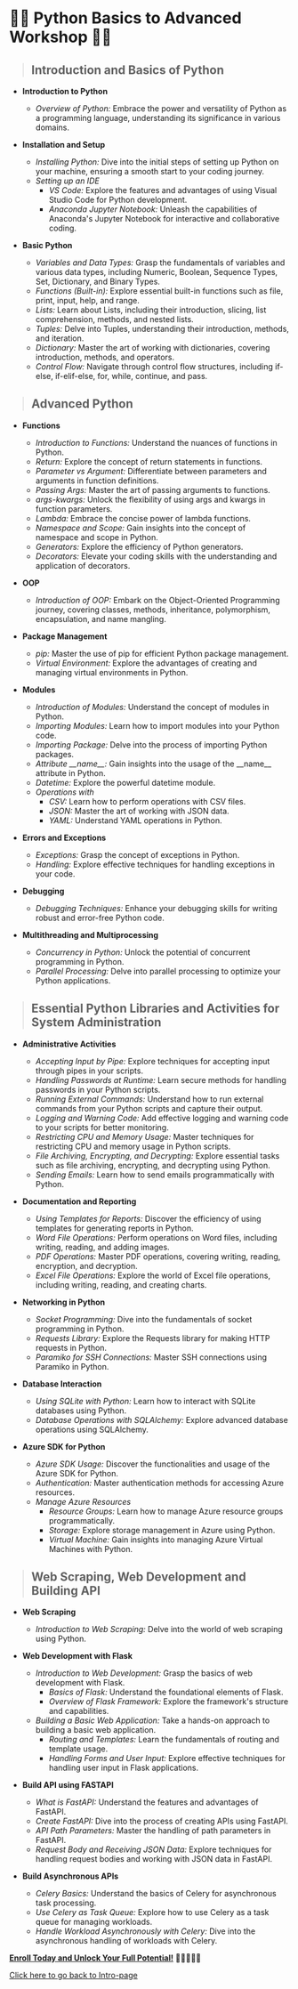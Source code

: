 # 🐍🚀 Python Basics to Advanced Workshop 🐍🚀

>## Introduction and Basics of Python

- **Introduction to Python**
  - *Overview of Python:* Embrace the power and versatility of Python as a programming language, understanding its significance in various domains.

- **Installation and Setup**
  - *Installing Python:* Dive into the initial steps of setting up Python on your machine, ensuring a smooth start to your coding journey.
  - *Setting up an IDE*
    - *VS Code:* Explore the features and advantages of using Visual Studio Code for Python development.
    - *Anaconda Jupyter Notebook:* Unleash the capabilities of Anaconda's Jupyter Notebook for interactive and collaborative coding.

- **Basic Python**
  - *Variables and Data Types:* Grasp the fundamentals of variables and various data types, including Numeric, Boolean, Sequence Types, Set, Dictionary, and Binary Types.
  - *Functions (Built-in):* Explore essential built-in functions such as file, print, input, help, and range.
  - *Lists:* Learn about Lists, including their introduction, slicing, list comprehension, methods, and nested lists.
  - *Tuples:* Delve into Tuples, understanding their introduction, methods, and iteration.
  - *Dictionary:* Master the art of working with dictionaries, covering introduction, methods, and operators.
  - *Control Flow:* Navigate through control flow structures, including if-else, if-elif-else, for, while, continue, and pass.

>## Advanced Python

- **Functions**
  - *Introduction to Functions:* Understand the nuances of functions in Python.
  - *Return:* Explore the concept of return statements in functions.
  - *Parameter vs Argument:* Differentiate between parameters and arguments in function definitions.
  - *Passing Args:* Master the art of passing arguments to functions.
  - *args-kwargs:* Unlock the flexibility of using args and kwargs in function parameters.
  - *Lambda:* Embrace the concise power of lambda functions.
  - *Namespace and Scope:* Gain insights into the concept of namespace and scope in Python.
  - *Generators:* Explore the efficiency of Python generators.
  - *Decorators:* Elevate your coding skills with the understanding and application of decorators.

- **OOP**
  - *Introduction of OOP:* Embark on the Object-Oriented Programming journey, covering classes, methods, inheritance, polymorphism, encapsulation, and name mangling.

- **Package Management**
  - *pip:* Master the use of pip for efficient Python package management.
  - *Virtual Environment:* Explore the advantages of creating and managing virtual environments in Python.

- **Modules**
  - *Introduction of Modules:* Understand the concept of modules in Python.
  - *Importing Modules:* Learn how to import modules into your Python code.
  - *Importing Package:* Delve into the process of importing Python packages.
  - *Attribute \_\_name\_\_:* Gain insights into the usage of the \_\_name\_\_ attribute in Python.
  - *Datetime:* Explore the powerful datetime module.
  - *Operations with*
    - *CSV:* Learn how to perform operations with CSV files.
    - *JSON:* Master the art of working with JSON data.
    - *YAML:* Understand YAML operations in Python.

- **Errors and Exceptions**
  - *Exceptions:* Grasp the concept of exceptions in Python.
  - *Handling:* Explore effective techniques for handling exceptions in your code.

- **Debugging**
  - *Debugging Techniques:* Enhance your debugging skills for writing robust and error-free Python code.

- **Multithreading and Multiprocessing**
  - *Concurrency in Python:* Unlock the potential of concurrent programming in Python.
  - *Parallel Processing:* Delve into parallel processing to optimize your Python applications.

>## Essential Python Libraries and Activities for System Administration

- **Administrative Activities**
  - *Accepting Input by Pipe:* Explore techniques for accepting input through pipes in your scripts.
  - *Handling Passwords at Runtime:* Learn secure methods for handling passwords in your Python scripts.
  - *Running External Commands:* Understand how to run external commands from your Python scripts and capture their output.
  - *Logging and Warning Code:* Add effective logging and warning code to your scripts for better monitoring.
  - *Restricting CPU and Memory Usage:* Master techniques for restricting CPU and memory usage in Python scripts.
  - *File Archiving, Encrypting, and Decrypting:* Explore essential tasks such as file archiving, encrypting, and decrypting using Python.
  - *Sending Emails:* Learn how to send emails programmatically with Python.

- **Documentation and Reporting**
  - *Using Templates for Reports:* Discover the efficiency of using templates for generating reports in Python.
  - *Word File Operations:* Perform operations on Word files, including writing, reading, and adding images.
  - *PDF Operations:* Master PDF operations, covering writing, reading, encryption, and decryption.
  - *Excel File Operations:* Explore the world of Excel file operations, including writing, reading, and creating charts.

- **Networking in Python**
  - *Socket Programming:* Dive into the fundamentals of socket programming in Python.
  - *Requests Library:* Explore the Requests library for making HTTP requests in Python.
  - *Paramiko for SSH Connections:* Master SSH connections using Paramiko in Python.

- **Database Interaction**
  - *Using SQLite with Python:* Learn how to interact with SQLite databases using Python.
  - *Database Operations with SQLAlchemy:* Explore advanced database operations using SQLAlchemy.

- **Azure SDK for Python**
  - *Azure SDK Usage:* Discover the functionalities and usage of the Azure SDK for Python.
  - *Authentication:* Master authentication methods for accessing Azure resources.
  - *Manage Azure Resources*
    - *Resource Groups:* Learn how to manage Azure resource groups programmatically.
    - *Storage:* Explore storage management in Azure using Python.
    - *Virtual Machine:* Gain insights into managing Azure Virtual Machines with Python.

>## Web Scraping, Web Development and Building API

- **Web Scraping**
  - *Introduction to Web Scraping:* Delve into the world of web scraping using Python.

- **Web Development with Flask**
  - *Introduction to Web Development:* Grasp the basics of web development with Flask.
    - *Basics of Flask:* Understand the foundational elements of Flask.
    - *Overview of Flask Framework:* Explore the framework's structure and capabilities.
  - *Building a Basic Web Application:* Take a hands-on approach to building a basic web application.
    - *Routing and Templates:* Learn the fundamentals of routing and template usage.
    - *Handling Forms and User Input:* Explore effective techniques for handling user input in Flask applications.

- **Build API using FASTAPI**
  - *What is FastAPI:* Understand the features and advantages of FastAPI.
  - *Create FastAPI:* Dive into the process of creating APIs using FastAPI.
  - *API Path Parameters:* Master the handling of path parameters in FastAPI.
  - *Request Body and Receiving JSON Data:* Explore techniques for handling request bodies and working with JSON data in FastAPI.

- **Build Asynchronous APIs**
  - *Celery Basics:* Understand the basics of Celery for asynchronous task processing.
  - *Use Celery as Task Queue:* Explore how to use Celery as a task queue for managing workloads.
  - *Handle Workload Asynchronously with Celery:* Dive into the asynchronous handling of workloads with Celery.



[**Enroll Today and Unlock Your Full Potential!**](https://forms.gle/npGQ6mk5nDiA8tQ56) 🌟👩‍💻👨‍💻

[Click here to go back to Intro-page](/courses/python-intro.html)